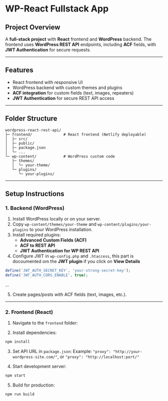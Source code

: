 # WP-React Fullstack App

## Project Overview

A **full-stack project** with **React** frontend and **WordPress** backend. The frontend uses **WordPress REST API** endpoints, including **ACF** fields, with **JWT Authentication** for secure requests.

---

## Features

- React frontend with responsive UI
- WordPress backend with custom themes and plugins
- **ACF integration** for custom fields (text, images, repeaters)
- **JWT Authentication** for secure REST API access

---

## Folder Structure

```
wordpress-react-rest-api/
├─ frontend/              # React frontend (Netlify deployable)
│  ├─ src/
│  ├─ public/
│  ├─ package.json
│  └─ ...
└─ wp-content/            # WordPress custom code
   ├─ themes/
   │  └─ your-theme/
   └─ plugins/
      └─ your-plugins/
```

---

## Setup Instructions

### 1. Backend (WordPress)

1. Install WordPress locally or on your server.
2. Copy `wp-content/themes/your-theme` and `wp-content/plugins/your-plugins` to your WordPress installation.
3. Install required plugins:
   - **Advanced Custom Fields (ACF)**
   - **ACF to REST API**
   - **JWT Authentication for WP REST API**
4. Configure JWT in `wp-config.php` and `.htaccess`, this part is docoumented om the **JWT plugin** if you click on **View Details**

```php
define('JWT_AUTH_SECRET_KEY', 'your-strong-secret-key');
define('JWT_AUTH_CORS_ENABLE', true);
```

...

5. Create pages/posts with ACF fields (text, images, etc.).

---

### 2. Frontend (React)

1. Navigate to the `frontend` folder:

2. Install dependencies:

```bash
npm install
```

3. Set API URL in `package.json`:
   Example: `"proxy": "http://your-wordpress-site.com/"`, or
   `"proxy": "http://localhost:port/"`

4. Start development server:

```bash
npm start
```

5. Build for production:

```bash
npm run build
```
